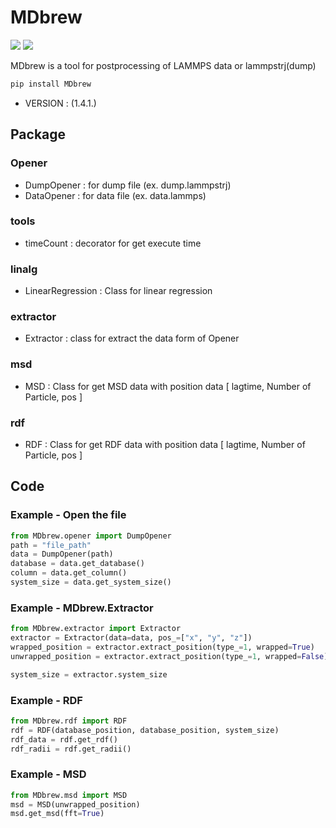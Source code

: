 # MDbrew
<img src="https://img.shields.io/badge/Python-383b40?style=round-square&logo=Python&logoColor=#f5f5f5"/> <img src="https://img.shields.io/badge/Jupyter-383b40?style=round-square&logo=Jupyter&logoColor=#f5f5f5"/>

MDbrew is a tool for postprocessing of LAMMPS data or lammpstrj(dump)

~~~zsh
pip install MDbrew
~~~
- VERSION :  (1.4.1.)

## Package

### Opener  
- DumpOpener : for dump file (ex. dump.lammpstrj)  
- DataOpener : for data file (ex. data.lammps)  
### tools  
- timeCount : decorator for get execute time
### linalg
- LinearRegression : Class for linear regression  
### extractor
- Extractor : class for extract the data form of Opener
### msd  
- MSD : Class for get MSD data with position data [ lagtime, Number of Particle, pos ]  
### rdf  
- RDF : Class for get RDF data with position data [ lagtime, Number of Particle, pos ]  

## Code

### Example - Open the file
~~~python
from MDbrew.opener import DumpOpener
path = "file_path"
data = DumpOpener(path)
database = data.get_database()
column = data.get_column()
system_size = data.get_system_size()
~~~

### Example - MDbrew.Extractor
~~~python
from MDbrew.extractor import Extractor
extractor = Extractor(data=data, pos_=["x", "y", "z"])
wrapped_position = extractor.extract_position(type_=1, wrapped=True)
unwrapped_position = extractor.extract_position(type_=1, wrapped=False)

system_size = extractor.system_size
~~~

### Example - RDF
~~~python
from MDbrew.rdf import RDF
rdf = RDF(database_position, database_position, system_size)
rdf_data = rdf.get_rdf()
rdf_radii = rdf.get_radii()
~~~

### Example - MSD
~~~python
from MDbrew.msd import MSD
msd = MSD(unwrapped_position)
msd.get_msd(fft=True)
~~~

